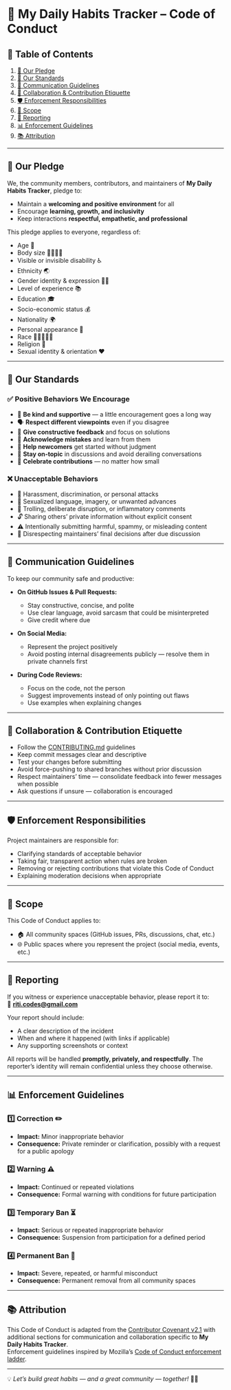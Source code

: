 # 🌸 My Daily Habits Tracker – Code of Conduct  

## 📑 Table of Contents  
1. [📜 Our Pledge](#-our-pledge)  
2. [🌟 Our Standards](#-our-standards)  
3. [💬 Communication Guidelines](#-communication-guidelines)  
4. [🤝 Collaboration & Contribution Etiquette](#-collaboration--contribution-etiquette)  
5. [🛡 Enforcement Responsibilities](#-enforcement-responsibilities)  
6. [📍 Scope](#-scope)  
7. [📩 Reporting](#-reporting)  
8. [📊 Enforcement Guidelines](#-enforcement-guidelines)  
9. [📚 Attribution](#-attribution)  

---

## 📜 Our Pledge  
We, the community members, contributors, and maintainers of **My Daily Habits Tracker**, pledge to:  

- Maintain a **welcoming and positive environment** for all  
- Encourage **learning, growth, and inclusivity**  
- Keep interactions **respectful, empathetic, and professional**  

This pledge applies to everyone, regardless of:  
- Age 🎂  
- Body size 🧍‍♀️🧍‍♂️  
- Visible or invisible disability ♿  
- Ethnicity 🌏  
- Gender identity & expression 🏳️‍🌈  
- Level of experience 📚  
- Education 🎓  
- Socio-economic status 💰  
- Nationality 🌍  
- Personal appearance 👕  
- Race 🧑🏽‍🤝‍🧑🏻  
- Religion 🛐  
- Sexual identity & orientation ❤️  

---

## 🌟 Our Standards  

### ✅ Positive Behaviors We Encourage  
- 🤗 **Be kind and supportive** — a little encouragement goes a long way  
- 🗣 **Respect different viewpoints** even if you disagree  
- 💬 **Give constructive feedback** and focus on solutions  
- 🙏 **Acknowledge mistakes** and learn from them  
- 🌱 **Help newcomers** get started without judgment  
- 🎯 **Stay on-topic** in discussions and avoid derailing conversations  
- 📢 **Celebrate contributions** — no matter how small  

### ❌ Unacceptable Behaviors  
- 💢 Harassment, discrimination, or personal attacks  
- 🚫 Sexualized language, imagery, or unwanted advances  
- 📵 Trolling, deliberate disruption, or inflammatory comments  
- 🔓 Sharing others’ private information without explicit consent  
- ⚠️ Intentionally submitting harmful, spammy, or misleading content  
- 🛑 Disrespecting maintainers’ final decisions after due discussion  

---

## 💬 Communication Guidelines  
To keep our community safe and productive:  

- **On GitHub Issues & Pull Requests:**  
  - Stay constructive, concise, and polite  
  - Use clear language, avoid sarcasm that could be misinterpreted  
  - Give credit where due  

- **On Social Media:**  
  - Represent the project positively  
  - Avoid posting internal disagreements publicly — resolve them in private channels first  

- **During Code Reviews:**  
  - Focus on the code, not the person  
  - Suggest improvements instead of only pointing out flaws  
  - Use examples when explaining changes  

---

## 🤝 Collaboration & Contribution Etiquette  
- Follow the [CONTRIBUTING.md](CONTRIBUTING.md) guidelines  
- Keep commit messages clear and descriptive  
- Test your changes before submitting  
- Avoid force-pushing to shared branches without prior discussion  
- Respect maintainers’ time — consolidate feedback into fewer messages when possible  
- Ask questions if unsure — collaboration is encouraged  

---

## 🛡 Enforcement Responsibilities  
Project maintainers are responsible for:  
- Clarifying standards of acceptable behavior  
- Taking fair, transparent action when rules are broken  
- Removing or rejecting contributions that violate this Code of Conduct  
- Explaining moderation decisions when appropriate  

---

## 📍 Scope  
This Code of Conduct applies to:  
- 🏠 All community spaces (GitHub issues, PRs, discussions, chat, etc.)  
- 🌐 Public spaces where you represent the project (social media, events, etc.)  

---

## 📩 Reporting  
If you witness or experience unacceptable behavior, please report it to:  
📧 **riti.codes@gmail.com**  

Your report should include:  
- A clear description of the incident  
- When and where it happened (with links if applicable)  
- Any supporting screenshots or context  

All reports will be handled **promptly, privately, and respectfully**. The reporter’s identity will remain confidential unless they choose otherwise.  

---

## 📊 Enforcement Guidelines  

### 1️⃣ Correction ✏️  
- **Impact:** Minor inappropriate behavior  
- **Consequence:** Private reminder or clarification, possibly with a request for a public apology  

### 2️⃣ Warning ⚠️  
- **Impact:** Continued or repeated violations  
- **Consequence:** Formal warning with conditions for future participation  

### 3️⃣ Temporary Ban ⏳  
- **Impact:** Serious or repeated inappropriate behavior  
- **Consequence:** Suspension from participation for a defined period  

### 4️⃣ Permanent Ban 🚫  
- **Impact:** Severe, repeated, or harmful misconduct  
- **Consequence:** Permanent removal from all community spaces  

---

## 📚 Attribution  
This Code of Conduct is adapted from the [Contributor Covenant v2.1](https://www.contributor-covenant.org/version/2/1/code_of_conduct/) with additional sections for communication and collaboration specific to **My Daily Habits Tracker**.  
Enforcement guidelines inspired by Mozilla’s [Code of Conduct enforcement ladder](https://github.com/mozilla/inclusion).  

---

💡 *Let’s build great habits — and a great community — together!* 🌱💪
